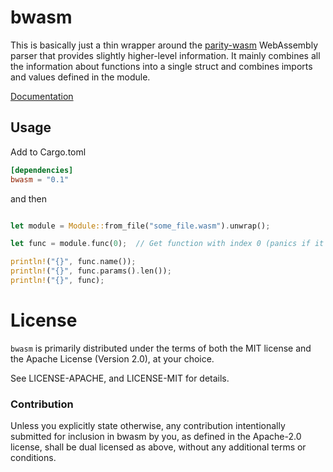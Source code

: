 # bwasm

This is basically just a thin wrapper around the [parity-wasm](https://github.com/paritytech/parity-wasm) WebAssembly parser
that provides slightly higher-level information. It mainly combines all the information about functions
into a single struct and combines imports and values defined in the module.

[Documentation](https://docs.rs/bwasm)


## Usage

Add to Cargo.toml

```toml
[dependencies]
bwasm = "0.1"
```

and then

```rust

let module = Module::from_file("some_file.wasm").unwrap();

let func = module.func(0);  // Get function with index 0 (panics if it doesn't exist)

println!("{}", func.name());
println!("{}", func.params().len());
println!("{}", func);
```


# License

`bwasm` is primarily distributed under the terms of both the MIT
license and the Apache License (Version 2.0), at your choice.

See LICENSE-APACHE, and LICENSE-MIT for details.


### Contribution

Unless you explicitly state otherwise, any contribution intentionally submitted
for inclusion in bwasm by you, as defined in the Apache-2.0 license, shall be
dual licensed as above, without any additional terms or conditions.
